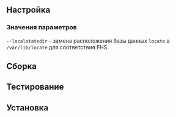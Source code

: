 <pkg :name="'findutils'" instsize showsbu2></pkg>

## Настройка
<package-script :package="'findutils'" :type="'configure'"></package-script>

### Значения параметров
`--localstatedir` - замена расположения базы данных `locate` в `/var/lib/locate` для соответствия FHS.

## Сборка
<package-script :package="'findutils'" :type="'build'"></package-script>

## Тестирование
<package-script :package="'findutils'" :type="'test'"></package-script>

## Установка
<package-script :package="'findutils'" :type="'install'"></package-script>

<script>
	new Vue({ el: '#main' })
</script> 

